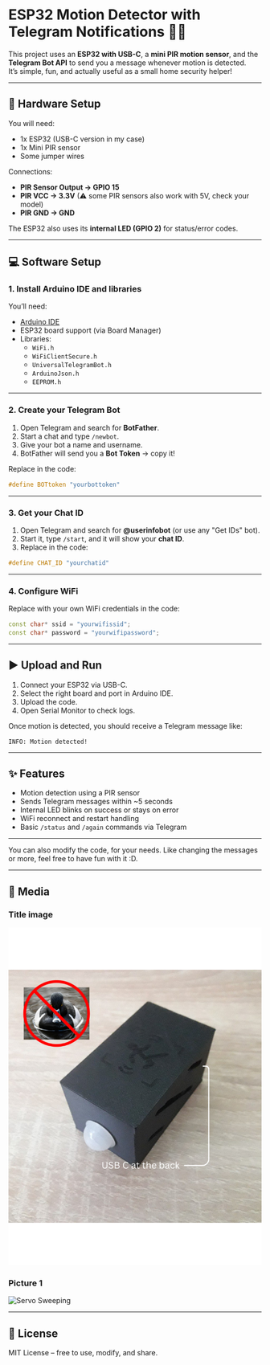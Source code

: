 # ESP32 Motion Detector with Telegram Notifications 🚨📱

This project uses an **ESP32 with USB-C**, a **mini PIR motion sensor**, and the **Telegram Bot API** to send you a message whenever motion is detected.  
It’s simple, fun, and actually useful as a small home security helper!  

---

## 🔧 Hardware Setup
You will need:  
- 1x ESP32 (USB-C version in my case)  
- 1x Mini PIR sensor  
- Some jumper wires  

Connections:  
- **PIR Sensor Output → GPIO 15**  
- **PIR VCC → 3.3V** (⚠ some PIR sensors also work with 5V, check your model)  
- **PIR GND → GND**  

The ESP32 also uses its **internal LED (GPIO 2)** for status/error codes.  

---

## 💻 Software Setup

### 1. Install Arduino IDE and libraries
You’ll need:  
- [Arduino IDE](https://www.arduino.cc/en/software)  
- ESP32 board support (via Board Manager)  
- Libraries:  
  - `WiFi.h`  
  - `WiFiClientSecure.h`  
  - `UniversalTelegramBot.h`  
  - `ArduinoJson.h`  
  - `EEPROM.h`  

---

### 2. Create your Telegram Bot
1. Open Telegram and search for **BotFather**.  
2. Start a chat and type `/newbot`.  
3. Give your bot a name and username.  
4. BotFather will send you a **Bot Token** → copy it!  

Replace in the code:  
```cpp
#define BOTtoken "yourbottoken"
```

---

### 3. Get your Chat ID
1. Open Telegram and search for **@userinfobot** (or use any "Get IDs" bot).  
2. Start it, type `/start`, and it will show your **chat ID**.  
3. Replace in the code:  
```cpp
#define CHAT_ID "yourchatid"
```

---

### 4. Configure WiFi
Replace with your own WiFi credentials in the code:  
```cpp
const char* ssid = "yourwifissid";
const char* password = "yourwifipassword";
```

---

## ▶️ Upload and Run
1. Connect your ESP32 via USB-C.  
2. Select the right board and port in Arduino IDE.  
3. Upload the code.  
4. Open Serial Monitor to check logs.  

Once motion is detected, you should receive a Telegram message like:  
```
INFO: Motion detected!
```

---

## ✨ Features
- Motion detection using a PIR sensor  
- Sends Telegram messages within ~5 seconds  
- Internal LED blinks on success or stays on error  
- WiFi reconnect and restart handling  
- Basic `/status` and `/again` commands via Telegram  

---

You can also modify the code, for your needs. Like changing the messages or more, feel free to have fun with it :D.

---

## 📸 Media

### Title image
![Servo Sweeping](media/title.png)

### Picture 1
![Servo Sweeping](media/pic1.png)

---

## 📖 License

MIT License – free to use, modify, and share.